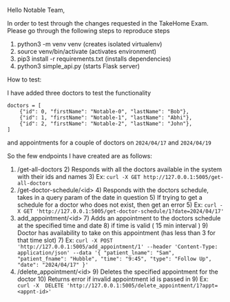 Hello Notable Team,

In order to test through the changes requested in the TakeHome Exam. Please go through the following steps to reproduce
steps

1) python3 -m venv venv (creates isolated virtualenv)
2) source venv/bin/activate (activates environment)
3) pip3 install -r requirements.txt (installs dependencies)
4) python3 simple_api.py (starts Flask server)

How to test:

I have added three doctors to test the functionality

```
doctors = [
    {"id": 0, "firstName": "Notable-0", "lastName": "Bob"},
    {"id": 1, "firstName": "Notable-1", "lastName": "Abhi"},
    {"id": 2, "firstName": "Notable-2", "lastName": "John"},
]
```

and appointments for a couple of doctors on `2024/04/17` and `2024/04/19`

So the few endpoints I have created are as follows:

1) /get-all-doctors
    2) Responds with all the doctors available in the system with their ids and names
    3) Ex: `curl -X GET http://127.0.0.1:5005/get-all-doctors`
       <br />
3) /get-doctor-schedule/\<id\>
    4) Responds with the doctors schedule, takes in a query param of the date in question
        5) If trying to get a schedule for a doctor who does not exist, then get an error
    5) Ex: `curl -X GET 'http://127.0.0.1:5005/get-doctor-schedule/1?date=2024/04/17'`
       <br />
7) add_appointment/\<id\>
    7) Adds an appointment to the doctors schedule at the specified time and date
        8) if time is valid ( 15 min interval )
        9) Doctor has availability to take on this appointment (has less than 3 for that time slot)
    7) Ex: ```
       curl -X POST 'http://127.0.0.1:5005/add_appointment/1'
       --header 'Content-Type: application/json'
       --data '{
       "patient_lname": "Sam",
       "patient_fname": "Hubble",
       "time": "9:45",
       "type": "Follow Up",
       "date": "2024/04/17"
       }' ```
       <br />
8) /delete_appointment/\<id\>
    9) Deletes the specified appointment for the doctor
        10) Returns error if invalid appointment id is passed in
    9) Ex: ``` curl -X  DELETE 'http://127.0.0.1:5005/delete_appointment/1?appt=<appnt-id>'```